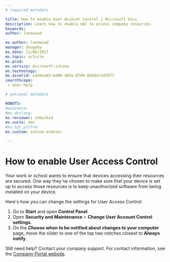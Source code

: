 ```yaml
---
# required metadata

title: How to enable User Account Control | Microsoft Docs
description: Learn how to enable UAC to access company resources.
keywords:
author: lenewsad

ms.author: lanewsad
manager: dougeby
ms.date: 11/06/2017
ms.topic: article
ms.prod:
ms.service: microsoft-intune
ms.technology:
ms.assetid: e3ebea03-bd06-4b5e-8709-0a504c5d7bf7
searchScope:
 - User help

# optional metadata

ROBOTS:  
#audience:
#ms.devlang:
ms.reviewer: shburbid
ms.suite: ems
#ms.tgt_pltfrm:
ms.custom: intune-enduser

---
```


# How to enable User Access Control

Your work or school wants to ensure that devices accessing their resources are secured. One way they've chosen to make sure that your device is set up to access those resources is to keep unauthorized software from being installed on your device.

Here's how you can change the settings for User Access Control:

1. Go to **Start** and open **Control Panel**.
2. Open **Security and Maintenance** > **Change User Account Control settings**.
3. On the **Choose when to be notified about changes to your computer** page, move the slider to one of the top two notches closest to **Always notify**.

Still need help? Contact your company support. For contact information, see the [Company Portal website](https://portal.manage.microsoft.com#HelpDeskDialog).
